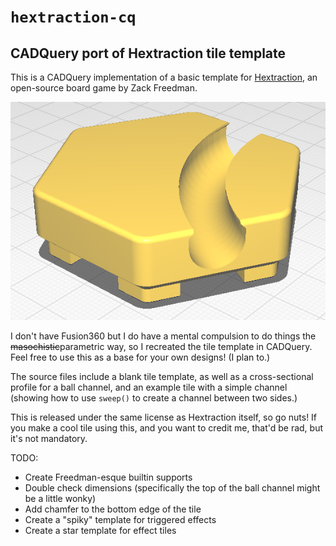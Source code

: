 # `hextraction-cq`
## CADQuery port of Hextraction tile template

This is a CADQuery implementation of a basic template for [Hextraction](https://www.playhextraction.com/), an open-source board game by Zack Freedman.

![A picture of a Hextraction tile.](hextraction-cq-tile.png "Example tile generated with this code")

I don't have Fusion360 but I do have a mental compulsion to do things the ~~masochistic~~parametric way, so I recreated the tile template in CADQuery. Feel free to use this as a base for your own designs! (I plan to.)

The source files include a blank tile template, as well as a cross-sectional profile for a ball channel, and an example tile with a simple channel (showing how to use `sweep()` to create a channel between two sides.)

This is released under the same license as Hextraction itself, so go nuts! If you make a cool tile using this, and you want to credit me, that'd be rad, but it's not mandatory.

TODO:
- Create Freedman-esque builtin supports
- Double check dimensions (specifically the top of the ball channel might be a little wonky)
- Add chamfer to the bottom edge of the tile
- Create a "spiky" template for triggered effects
- Create a star template for effect tiles
